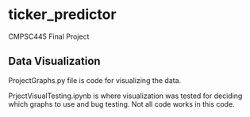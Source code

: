 # ticker_predictor
CMPSC445 Final Project

## Data Visualization ##
ProjectGraphs.py file is code for visualizing the data.

PrjectVisualTesting.ipynb is where visualization was tested for deciding which graphs to use and bug testing.  Not all code works in this code.
